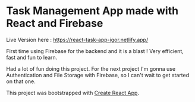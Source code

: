 # Task Management App made with React and Firebase


Live Version here :
https://react-task-app-igor.netlify.app/

First time using Firebase for the backend and it is a blast ! Very efficient, fast and fun to learn.

Had a lot of fun doing this project.
For the next project I'm gonna use Authentication and File Storage with Firebase, so I can't wait to get started on that one.

This project was bootstrapped with [Create React App](https://github.com/facebook/create-react-app).

